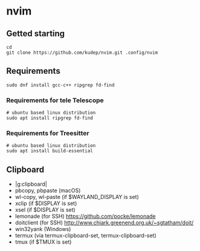 # nvim

## Getted starting

```
cd
git clone https://github.com/kudep/nvim.git .config/nvim
```
## Requirements

```
sudo dnf install gcc-c++ ripgrep fd-find
```

### Requirements for tele Telescope
```
# ubuntu based linux distribution
sudo apt install ripgrep fd-find

```

### Requirements for Treesitter 
```
# ubuntu based linux distribution
sudo apt install build-essential
```

## Clipboard

  - |g:clipboard|
  - pbcopy, pbpaste (macOS)
  - wl-copy, wl-paste (if $WAYLAND_DISPLAY is set)
  - xclip (if $DISPLAY is set)
  - xsel (if $DISPLAY is set)
  - lemonade (for SSH) https://github.com/pocke/lemonade
  - doitclient (for SSH) http://www.chiark.greenend.org.uk/~sgtatham/doit/
  - win32yank (Windows)
  - termux (via termux-clipboard-set, termux-clipboard-set)
  - tmux (if $TMUX is set)
